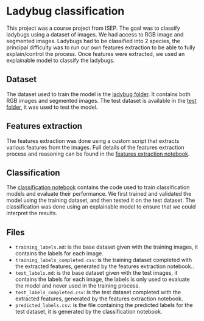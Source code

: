 # Ladybug classification

This project was a course project from ISEP. The goal was to classify ladybugs using a dataset of images. We had access to RGB image and segmented images. Ladybugs had to be classified into 2 species, the principal difficulty was to run our own features extraction to be able to fully explain/control the process. Once features were extracted, we used an explainable model to classify the ladybugs.

## Dataset
The dataset used to train the model is the [ladybug folder](/ladybug/). It contains both RGB images and segmented images.
The test dataset is available in the [test folder](/test/), it was used to test the model.

## Features extraction
The features extraction was done using a custom script that extracts various features from the images. Full details of the features extraction process and reasoning can be found in the [features extraction notebook](/feature_extraction.ipynb).

## Classification
The [classification notebook](/classification.ipynb) contains the code used to train classification models and evaluate their performance. We first trained and validated the model using the training dataset, and then tested it on the test dataset. The classification was done using an explainable model to ensure that we could interpret the results.

## Files
- `training_labels.md`: is the base dataset given with the training images, it contains the labels for each image.
- `training_labels_completed.csv`: is the training dataset completed with the extracted features, generated by the features extraction notebook..
- `test_labels.md`: is the base dataset given with the test images, it contains the labels for each image, the labels is only used to evaluate the model and never used in the training process.
- `test_labels_completed.csv`: is the test dataset completed with the extracted features, generated by the features extraction notebook.
- `predicted_labels.csv`: is the file containing the predicted labels for the test dataset, it is generated by the classification notebook.